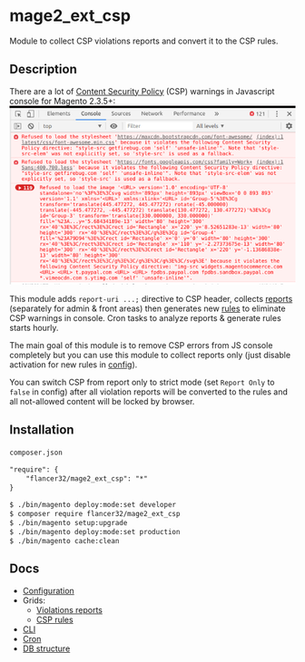 # mage2_ext_csp
Module to collect CSP violations reports and convert it to the CSP rules.

## Description
There are a lot of [Content Security Policy](https://developer.mozilla.org/en-US/docs/Web/HTTP/CSP) (CSP) warnings in Javascript console for Magento 2.3.5+:
![](./docs/img/js_console_errors.png)

This module adds `report-uri ...;` directive to CSP header, collects [reports](./docs/user/grid/reports.md) (separately for admin & front areas) then generates new [rules](./docs/user/grid/rules.md) to eliminate CSP warnings in console. Cron tasks to analyze reports & generate rules starts hourly.

The main goal of this module is to remove CSP errors from JS console completely but you can use this module to collect reports only (just disable activation for new rules in [config](./docs/user/config.md)).

You can switch CSP from report only to strict mode (set `Report Only` to `false` in config) after all violation reports will be converted to the rules and all not-allowed content will be locked by browser.

## Installation
`composer.json`
```
"require": {
    "flancer32/mage2_ext_csp": "*"
}
```

```shell script
$ ./bin/magento deploy:mode:set developer
$ composer require flancer32/mage2_ext_csp
$ ./bin/magento setup:upgrade
$ ./bin/magento deploy:mode:set production
$ ./bin/magento cache:clean
```


## Docs

- [Configuration](./docs/user/config.md)
- Grids:
  - [Violations reports](./docs/user/grid/reports.md) 
  - [CSP rules](./docs/user/grid/rules.md)
- [CLI](./docs/user/command.md)
- [Cron](./docs/user/cron.md)
- [DB structure](./docs/dev/db_struct.md)
